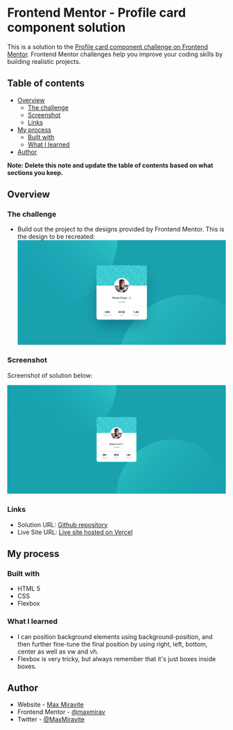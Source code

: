 # Frontend Mentor - Profile card component solution

This is a solution to the [Profile card component challenge on Frontend Mentor](https://www.frontendmentor.io/challenges/profile-card-component-cfArpWshJ). Frontend Mentor challenges help you improve your coding skills by building realistic projects. 

## Table of contents

- [Overview](#overview)
  - [The challenge](#the-challenge)
  - [Screenshot](#screenshot)
  - [Links](#links)
- [My process](#my-process)
  - [Built with](#built-with)
  - [What I learned](#what-i-learned)
- [Author](#author)

**Note: Delete this note and update the table of contents based on what sections you keep.**

## Overview

### The challenge

- Build out the project to the designs provided by Frontend Mentor. This is the design to be recreated:
![Design provided by FrontendMentor](design/desktop-design.jpg)

### Screenshot

Screenshot of solution below:

![Screenshot of final solution](images/screenshot.png)


### Links

- Solution URL: [Github repository](https://github.com/maxmirav/profile-card-component)
- Live Site URL: [Live site hosted on Vercel](https://profile-card-component-teal-mu.vercel.app/)

## My process

### Built with

- HTML 5
- CSS
- Flexbox

### What I learned

- I can position background elements using background-position, and then further fine-tune the final position by using right, left, bottom, center as well as vw and vh.
- Flexbox is very tricky, but always remember that it's just boxes inside boxes.

## Author

- Website - [Max Miravite](https://maxmirav.github.io/)
- Frontend Mentor - [@maxmirav](https://www.frontendmentor.io/profile/maxmirav)
- Twitter - [@MaxMiravite](https://www.twitter.com/MaxMiravite)

